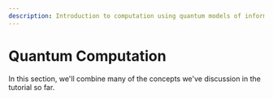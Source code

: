 ```yaml
---
description: Introduction to computation using quantum models of information
---
```


# Quantum Computation

In this section, we'll combine many of the concepts we've discussion in the tutorial so far. 

